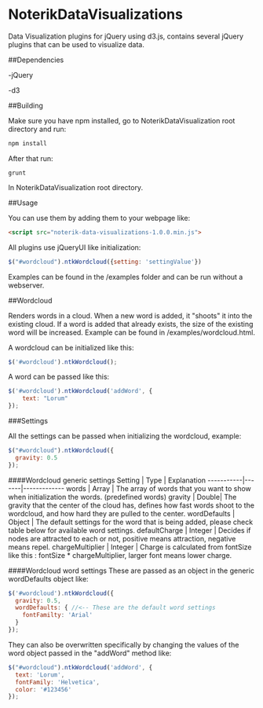 # NoterikDataVisualizations
Data Visualization plugins for jQuery using d3.js, contains several jQuery plugins that can be used to visualize data.

##Dependencies

-jQuery

-d3

##Building

Make sure you have npm installed, go to NoterikDataVisualization root directory and run:

```javascript
npm install
```

After that run:

```
grunt
```

In NoterikDataVisualization root directory.

##Usage

You can use them by adding them to your webpage like:

```html
<script src="noterik-data-visualizations-1.0.0.min.js">
```

All plugins use jQueryUI like initialization:

```javascript
$("#wordcloud").ntkWordcloud({setting: 'settingValue'})
```

Examples can be found in the /examples folder and can be run without a webserver.

##Wordcloud

Renders words in a cloud. When a new word is added, it "shoots" it into the existing cloud. If a word is added that
already exists, the size of the existing word will be increased. Example can be found in /examples/wordcloud.html.

A wordcloud can be initialized like this:

```javascript
$('#wordcloud').ntkWordcloud();
```

A word can be passed like this:

```javascript
$('#wordcloud').ntkWordcloud('addWord', {
    text: "Lorum"
});
```

###Settings

All the settings can be passed when initializing the wordcloud, example:

```javascript
$("#wordcloud").ntkWordcloud({
  gravity: 0.5
});
```

####Wordcloud generic settings
Setting    |  Type | Explanation
-----------|-------|-------------
words      | Array | The array of words that you want to show when initialization the words. (predefined words)
gravity    | Double| The gravity that the center of the cloud has, defines how fast words shoot to the wordcloud, and how hard they are pulled to the center.
wordDefaults | Object | The default settings for the word that is being added, please check table below for available word settings.
defaultCharge | Integer | Decides if nodes are attracted to each or not, positive means attraction, negative means repel.
chargeMultiplier | Integer | Charge is calculated from fontSize like this : fontSize * chargeMultiplier, larger font means lower charge.

####Wordcloud word settings
These are passed as an object in the generic wordDefaults object like:

```javascript
$('#wordcloud').ntkWordcloud({
  gravity: 0.5,
  wordDefaults: { //<-- These are the default word settings
    fontFamilty: 'Arial'
  }
});
```
They can also be overwritten specifically by changing the values of the word object passed in the "addWord" method like:

```javascript
$("#wordcloud").ntkWordcloud('addWord', {
  text: 'Lorum',
  fontFamily: 'Helvetica',
  color: '#123456'
});
```

